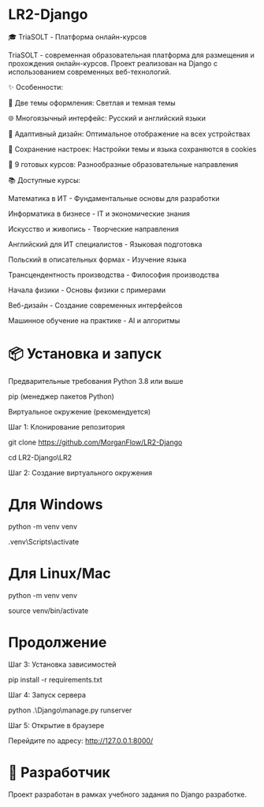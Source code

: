 # LR2-Django
🎓 TriaSOLT - Платформа онлайн-курсов

TriaSOLT - современная образовательная платформа для размещения и прохождения онлайн-курсов. Проект реализован на Django с использованием современных веб-технологий.

✨ Особенности:

🎨 Две темы оформления: Светлая и темная темы

🌐 Многоязычный интерфейс: Русский и английский языки

📱 Адаптивный дизайн: Оптимальное отображение на всех устройствах

🍪 Сохранение настроек: Настройки темы и языка сохраняются в cookies

🎯 9 готовых курсов: Разнообразные образовательные направления

📚 Доступные курсы:

Математика в ИТ - Фундаментальные основы для разработки

Информатика в бизнесе - IT и экономические знания

Искусство и живопись - Творческие направления

Английский для ИТ специалистов - Языковая подготовка

Польский в описательных формах - Изучение языка

Трансцендентность производства - Философия производства

Начала физики - Основы физики с примерами

Веб-дизайн - Создание современных интерфейсов

Машинное обучение на практике - AI и алгоритмы

# 📦 Установка и запуск
Предварительные требования
Python 3.8 или выше

pip (менеджер пакетов Python)

Виртуальное окружение (рекомендуется)

Шаг 1: Клонирование репозитория

git clone https://github.com/MorganFlow/LR2-Django

cd LR2-Django\LR2

Шаг 2: Создание виртуального окружения
# Для Windows
python -m venv venv

.venv\Scripts\activate

# Для Linux/Mac
python -m venv venv

source venv/bin/activate

# Продолжение
Шаг 3: Установка зависимостей

pip install -r requirements.txt

Шаг 4: Запуск сервера

python .\Django\manage.py runserver

Шаг 5: Открытие в браузере

Перейдите по адресу: http://127.0.0.1:8000/

# 👥 Разработчик
Проект разработан в рамках учебного задания по Django разработке.